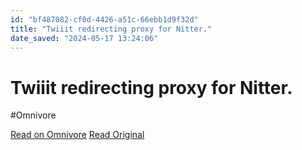 ```yaml
---
id: "bf487082-cf0d-4426-a51c-66ebb1d9f32d"
title: "Twiiit redirecting proxy for Nitter."
date_saved: "2024-05-17 13:24:06"
---
```


# Twiiit redirecting proxy for Nitter.
#Omnivore

[Read on Omnivore](https://omnivore.app/me/twiiit-redirecting-proxy-for-nitter-18f868271d3)
[Read Original](https://twiiit.com)

